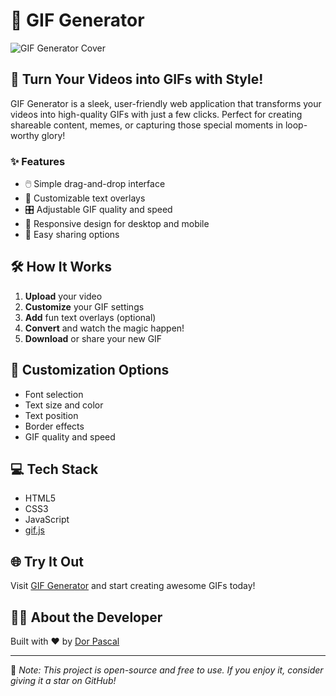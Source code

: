 # 🎥 GIF Generator

![GIF Generator Cover](https://dorpascal.com/gif-generator/cover.gif)

## 🚀 Turn Your Videos into GIFs with Style!

GIF Generator is a sleek, user-friendly web application that transforms your videos into high-quality GIFs with just a few clicks. Perfect for creating shareable content, memes, or capturing those special moments in loop-worthy glory!

### ✨ Features

- 🖱️ Simple drag-and-drop interface
- 🎨 Customizable text overlays
- 🎛️ Adjustable GIF quality and speed
- 📱 Responsive design for desktop and mobile
- 🔗 Easy sharing options

## 🛠️ How It Works

1. **Upload** your video
2. **Customize** your GIF settings
3. **Add** fun text overlays (optional)
4. **Convert** and watch the magic happen!
5. **Download** or share your new GIF

## 🎨 Customization Options

- Font selection
- Text size and color
- Text position
- Border effects
- GIF quality and speed

## 💻 Tech Stack

- HTML5
- CSS3
- JavaScript
- [gif.js](https://github.com/jnordberg/gif.js)

## 🌐 Try It Out

Visit [GIF Generator](https://dorpascal.com/gif-generator/) and start creating awesome GIFs today!

## 👨‍💻 About the Developer

Built with ❤️ by [Dor Pascal](https://dorpascal.com)

---

📌 *Note: This project is open-source and free to use. If you enjoy it, consider giving it a star on GitHub!*
